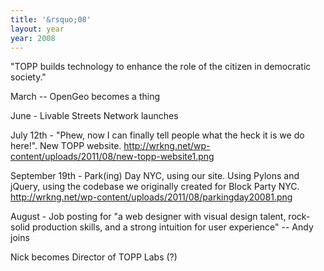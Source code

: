 ```yaml
---
title: '&rsquo;08'
layout: year
year: 2008
---
```


"TOPP builds technology to enhance the role of the citizen in democratic society."

March -- OpenGeo becomes a thing

June - Livable Streets Network launches

July 12th - "Phew, now I can finally tell people what the heck it is we do here!". New TOPP website. http://wrkng.net/wp-content/uploads/2011/08/new-topp-website1.png


September 19th - Park(ing) Day NYC, using our site. Using Pylons and jQuery, using the codebase we originally created for Block Party NYC. http://wrkng.net/wp-content/uploads/2011/08/parkingday20081.png

August - Job posting for "a web designer with visual design talent, rock-solid production skills, and a strong intuition for user experience" -- Andy joins

Nick becomes Director of TOPP Labs (?)
